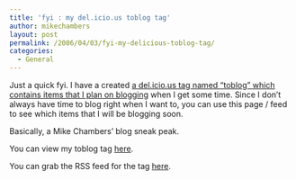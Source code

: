 ```yaml
---
title: 'fyi : my del.icio.us toblog tag'
author: mikechambers
layout: post
permalink: /2006/04/03/fyi-my-delicious-toblog-tag/
categories:
  - General
---
```



Just a quick fyi. I have a created [a del.icio.us tag named &#8220;toblog&#8221; which contains items that I plan on blogging][1] when I get some time. Since I don&#8217;t always have time to blog right when I want to, you can use this page / feed to see which items that I will be blogging soon.

Basically, a Mike Chambers&#8217; blog sneak peak.

You can view my toblog tag [here][1].

You can grab the RSS feed for the tag [here][2].

 [1]: http://del.icio.us/mikechambers/toblog
 [2]: http://del.icio.us/rss/mikechambers/toblog